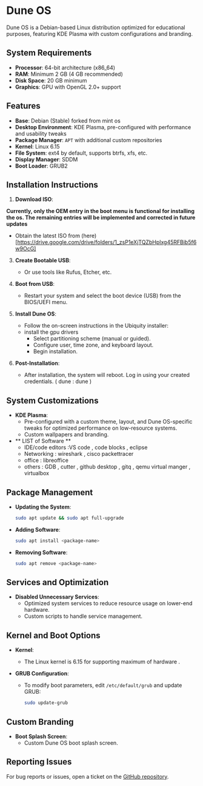 

# Dune OS

Dune OS is a Debian-based Linux distribution optimized for educational purposes, featuring KDE Plasma with custom configurations and branding.

## System Requirements

- **Processor**: 64-bit architecture (x86_64)
- **RAM**: Minimum 2 GB (4 GB recommended)
- **Disk Space**: 20 GB minimum
- **Graphics**: GPU with OpenGL 2.0+ support

## Features

- **Base**: Debian (Stable) forked from mint os
- **Desktop Environment**: KDE Plasma, pre-configured with performance and usability tweaks
- **Package Manager**: `APT` with additional custom repositories
- **Kernel**: Linux 6.15
- **File System**: ext4 by default, supports btrfs, xfs, etc.
- **Display Manager**: SDDM
- **Boot Loader**: GRUB2

## Installation Instructions

1. **Download ISO**:
   
**Currently, only the OEM entry in the boot menu is functional for installing the os. The remaining entries will be implemented and corrected in future updates**
   - Obtain the latest ISO from (here)[https://drive.google.com/drive/folders/1_zsP1eXjTQZbHpIxg45RFBib5f6w9OcG]
3. **Create Bootable USB**:
   
   - Or use tools like Rufus, Etcher, etc.

4. **Boot from USB**:
   - Restart your system and select the boot device (USB) from the BIOS/UEFI menu.

5. **Install Dune OS**:
   - Follow the on-screen instructions in the Ubiquity installer:
   - install the gpu drivers
     - Select partitioning scheme (manual or guided).
     - Configure user, time zone, and keyboard layout.
     - Begin installation.

6. **Post-Installation**:
   - After installation, the system will reboot. Log in using your created credentials. ( dune : dune )
  

## System Customizations

- **KDE Plasma**:
  - Pre-configured with a custom theme, layout, and Dune OS-specific tweaks for optimized performance on low-resource systems.
  - Custom wallpapers and branding.
- ** LIST of Software **
  - IDE/code editors :VS code , code blocks , eclipse 
  - Networking : wireshark , cisco packettracer
  - office : libreoffice
  - others : GDB , cutter , github desktop , gitq , qemu virtual manger , virtualbox 


## Package Management

- **Updating the System**:
  ```bash
  sudo apt update && sudo apt full-upgrade
  ```

- **Adding Software**:
  ```bash
  sudo apt install <package-name>
  ```

- **Removing Software**:
  ```bash
  sudo apt remove <package-name>
  ```

## Services and Optimization

- **Disabled Unnecessary Services**:
  - Optimized system services to reduce resource usage on lower-end hardware.
  - Custom scripts to handle service management.



## Kernel and Boot Options

- **Kernel**:
  - The Linux kernel is 6.15 for supporting maximum of hardware .

- **GRUB Configuration**:
  - To modify boot parameters, edit `/etc/default/grub` and update GRUB:
    ```bash
    sudo update-grub
    ```

## Custom Branding

- **Boot Splash Screen**:
  - Custom Dune OS boot splash screen.


## Reporting Issues

For bug reports or issues, open a ticket on the [GitHub repository](https://github.com/H3xKatana/DuneOS//issues).

